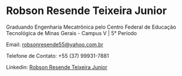 # Robson Resende Teixeira Junior 
Graduando Engenharia Mecatrônica pelo Centro Federal de Educação Tecnológica de Minas Gerais - Campus V | 5° Período

Email: [robsonresende55@yahoo.com.br](mailto:robsonresende55@yahoo.com.br)

Telefone de Contato: +55 (37) 99931-7881 

Linkedin: [Robson Resende Teixeira Junior](https://www.linkedin.com/in/robson-resende-teixeira-junior-95116522b)
